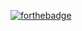 [![forthebadge](https://forthebadge.com/images/badges/approved-by-george-costanza.svg)](https://forthebadge.com)
